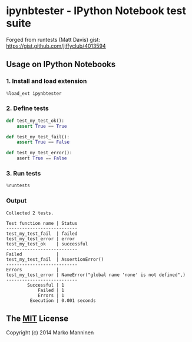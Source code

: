 ipynbtester - IPython Notebook test suite
=========================================

Forged from runtests (Matt Davis) gist: https://gist.github.com/jiffyclub/4013594

## Usage on IPython Notebooks

### 1. Install and load extension

```python
%load_ext ipynbtester
```

### 2. Define tests

```python
def test_my_test_ok():
    assert True == True

def test_my_test_fail():
    assert True == False

def test_my_test_error():
    asert True == False
```

### 3. Run tests

```python
%runtests
```

### Output

```text
Collected 2 tests.

Test function name | Status
---------------------------
test_my_test_fail  | failed
test_my_test_error | error
test_my_test_ok    | successful
---------------------------
Failed             |
test_my_test_fail  | AssertionError()
---------------------------
Errors             |
test_my_test_error | NameError("global name 'none' is not defined",)
---------------------------
        Successful | 1
            Failed | 1
            Errors | 1
         Execution | 0.001 seconds
```

## The [MIT](http://choosealicense.com/licenses/mit/) License

Copyright (c) 2014 Marko Manninen